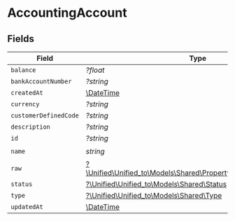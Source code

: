# AccountingAccount


## Fields

| Field                                                                                                                  | Type                                                                                                                   | Required                                                                                                               | Description                                                                                                            |
| ---------------------------------------------------------------------------------------------------------------------- | ---------------------------------------------------------------------------------------------------------------------- | ---------------------------------------------------------------------------------------------------------------------- | ---------------------------------------------------------------------------------------------------------------------- |
| `balance`                                                                                                              | *?float*                                                                                                               | :heavy_minus_sign:                                                                                                     | N/A                                                                                                                    |
| `bankAccountNumber`                                                                                                    | *?string*                                                                                                              | :heavy_minus_sign:                                                                                                     | N/A                                                                                                                    |
| `createdAt`                                                                                                            | [\DateTime](https://www.php.net/manual/en/class.datetime.php)                                                          | :heavy_minus_sign:                                                                                                     | N/A                                                                                                                    |
| `currency`                                                                                                             | *?string*                                                                                                              | :heavy_minus_sign:                                                                                                     | N/A                                                                                                                    |
| `customerDefinedCode`                                                                                                  | *?string*                                                                                                              | :heavy_minus_sign:                                                                                                     | N/A                                                                                                                    |
| `description`                                                                                                          | *?string*                                                                                                              | :heavy_minus_sign:                                                                                                     | N/A                                                                                                                    |
| `id`                                                                                                                   | *?string*                                                                                                              | :heavy_minus_sign:                                                                                                     | N/A                                                                                                                    |
| `name`                                                                                                                 | *string*                                                                                                               | :heavy_check_mark:                                                                                                     | N/A                                                                                                                    |
| `raw`                                                                                                                  | [?\Unified\Unified_to\Models\Shared\PropertyAccountingAccountRaw](../../Models/Shared/PropertyAccountingAccountRaw.md) | :heavy_minus_sign:                                                                                                     | N/A                                                                                                                    |
| `status`                                                                                                               | [?\Unified\Unified_to\Models\Shared\Status](../../Models/Shared/Status.md)                                             | :heavy_minus_sign:                                                                                                     | N/A                                                                                                                    |
| `type`                                                                                                                 | [?\Unified\Unified_to\Models\Shared\Type](../../Models/Shared/Type.md)                                                 | :heavy_minus_sign:                                                                                                     | N/A                                                                                                                    |
| `updatedAt`                                                                                                            | [\DateTime](https://www.php.net/manual/en/class.datetime.php)                                                          | :heavy_minus_sign:                                                                                                     | N/A                                                                                                                    |